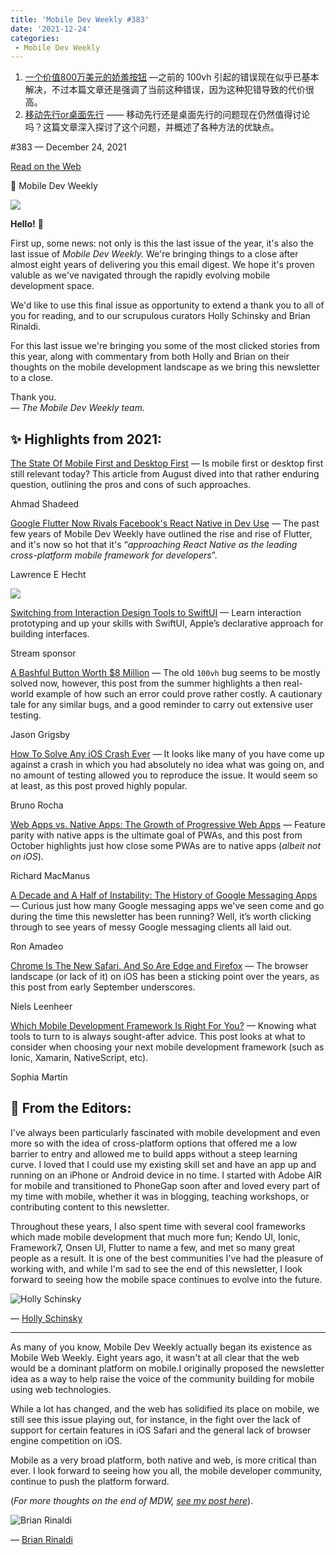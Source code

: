 ```yaml
---
title: 'Mobile Dev Weekly #383'
date: '2021-12-24'
categories:
 - Mobile Dev Weekly
---
```


1. [一个价值800万美元的娇羞按钮](./bashful_button.md) —之前的 100vh 引起的错误现在似乎已基本解决，不过本篇文章还是强调了当前这种错误，因为这种犯错导致的代价很高。
2. [移动先行or桌面先行](./modile_first_or_desktop_first.md) —— 移动先行还是桌面先行的问题现在仍然值得讨论吗？这篇文章深入探讨了这个问题，并概述了各种方法的优缺点。

#​383 — December 24, 2021

[Read on the Web](https://mobiledevweekly.com/link/117934/web)

📱 Mobile Dev Weekly

![](https://res.cloudinary.com/cpress/image/upload/w_1280,e_sharpen:60/v1640085844/d0ij38zabov39wxc002r.jpg)

**Hello!** 👋  
  
First up, some news: not only is this the last issue of the year, it's also the last issue of _Mobile Dev Weekly._ We're bringing things to a close after almost eight years of delivering you this email digest. We hope it's proven valuble as we've navigated through the rapidly evolving mobile development space.  
  
We'd like to use this final issue as opportunity to extend a thank you to all of you for reading, and to our scrupulous curators Holly Schinsky and Brian Rinaldi.  
  
For this last issue we're bringing you some of the most clicked stories from this year, along with commentary from both Holly and Brian on their thoughts on the mobile development landscape as we bring this newsletter to a close.  
  
Thank you.  
_— The Mobile Dev Weekly team._

✨ Highlights from 2021:
-----------------------

[The State Of Mobile First and Desktop First](https://mobiledevweekly.com/link/117935/web) — Is mobile first or desktop first still relevant today? This article from August dived into that rather enduring question, outlining the pros and cons of such approaches.

Ahmad Shadeed

[Google Flutter Now Rivals Facebook's React Native in Dev Use](https://mobiledevweekly.com/link/117936/web) — The past few years of Mobile Dev Weekly have outlined the rise and rise of Flutter, and it's now so hot that it's “_approaching React Native as the leading cross-platform mobile framework for developers_”.

Lawrence E Hecht

[![](https://copm.s3.amazonaws.com/cf64df3e.png)](https://mobiledevweekly.com/link/117937/web)

[Switching from Interaction Design Tools to SwiftUI](https://mobiledevweekly.com/link/117937/web) — Learn interaction prototyping and up your skills with SwiftUI, Apple’s declarative approach for building interfaces.

Stream sponsor

[A Bashful Button Worth $8 Million](https://mobiledevweekly.com/link/117938/web) — The old `100vh` bug seems to be mostly solved now, however, this post from the summer highlights a then real-world example of how such an error could prove rather costly. A cautionary tale for any similar bugs, and a good reminder to carry out extensive user testing.

Jason Grigsby

[How To Solve Any iOS Crash Ever](https://mobiledevweekly.com/link/117939/web) — It looks like many of you have come up against a crash in which you had absolutely no idea what was going on, and no amount of testing allowed you to reproduce the issue. It would seem so at least, as this post proved highly popular.

Bruno Rocha

[Web Apps vs. Native Apps: The Growth of Progressive Web Apps](https://mobiledevweekly.com/link/117940/web) — Feature parity with native apps is the ultimate goal of PWAs, and this post from October highlights just how close some PWAs are to native apps (_albeit not on iOS_).

Richard MacManus

[A Decade and A Half of Instability: The History of Google Messaging Apps](https://mobiledevweekly.com/link/117941/web) — Curious just how many Google messaging apps we've seen come and go during the time this newsletter has been running? Well, it’s worth clicking through to see years of messy Google messaging clients all laid out.

Ron Amadeo

[Chrome Is The New Safari. And So Are Edge and Firefox](https://mobiledevweekly.com/link/117942/web) — The browser landscape (or lack of it) on iOS has been a sticking point over the years, as this post from early September underscores.

Niels Leenheer

[Which Mobile Development Framework Is Right For You?](https://mobiledevweekly.com/link/117943/web) — Knowing what tools to turn to is always sought-after advice. This post looks at what to consider when choosing your next mobile development framework (such as Ionic, Xamarin, NativeScript, etc).

Sophia Martin

📝 From the Editors:
--------------------

I've always been particularly fascinated with mobile development and even more so with the idea of cross-platform options that offered me a low barrier to entry and allowed me to build apps without a steep learning curve. I loved that I could use my existing skill set and have an app up and running on an iPhone or Android device in no time. I started with Adobe AIR for mobile and transitioned to PhoneGap soon after and loved every part of my time with mobile, whether it was in blogging, teaching workshops, or contributing content to this newsletter.

Throughout these years, I also spent time with several cool frameworks which made mobile development that much more fun; Kendo UI, Ionic, Framework7, Onsen UI, Flutter to name a few, and met so many great people as a result. It is one of the best communities I've had the pleasure of working with, and while I'm sad to see the end of this newsletter, I look forward to seeing how the mobile space continues to evolve into the future.

![Holly Schinsky](https://cooperpress.s3.amazonaws.com/devgirlfl.png)

— [Holly Schinsky](https://mobiledevweekly.com/link/117944/web)

* * *

As many of you know, Mobile Dev Weekly actually began its existence as Mobile Web Weekly. Eight years ago, it wasn't at all clear that the web would be a dominant platform on mobile.I originally proposed the newsletter idea as a way to help raise the voice of the community building for mobile using web technologies.

While a lot has changed, and the web has solidified its place on mobile, we still see this issue playing out, for instance, in the fight over the lack of support for certain features in iOS Safari and the general lack of browser engine competition on iOS.

Mobile as a very broad platform, both native and web, is more critical than ever. I look forward to seeing how you all, the mobile developer community, continue to push the platform forward.

(_For more thoughts on the end of MDW, [see my post here](https://mobiledevweekly.com/link/117945/web)_).

![Brian Rinaldi](https://res.cloudinary.com/cpress/image/upload/v1588238014/z8mlji6ak1lum6l9pwu1.jpg)

— [Brian Rinaldi](https://mobiledevweekly.com/link/117946/web)